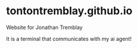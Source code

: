 # tontontremblay.github.io
Website for Jonathan Tremblay

It is a terminal that communicates with my ai agent! 